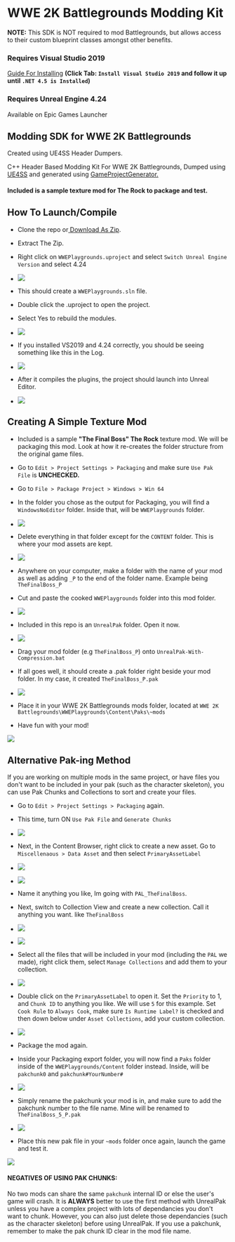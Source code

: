 # WWE 2K Battlegrounds Modding Kit
**NOTE:** This SDK is NOT required to mod Battlegrounds, but allows access to their custom blueprint classes amongst other benefits.
### Requires Visual Studio 2019 
[Guide For Installing](https://modding.wiki/en/hogwartslegacy/developers/PhoenixUProjGuide "Guide For Installing")
**(Click Tab: `Install Visual Studio 2019` and follow it up until `.NET 4.5 is Installed`)**
### Requires Unreal Engine 4.24
Available on Epic Games Launcher


## Modding SDK for WWE 2K Battlegrounds
Created using UE4SS Header Dumpers.

C++ Header Based Modding Kit For WWE 2K Battlegrounds, Dumped using [UE4SS](https://github.com/UE4SS-RE/RE-UE4SS "UE4SS") and generated using [GameProjectGenerator.](https://github.com/Buckminsterfullerene02/UE4GameProjectGenerator "GameProjectGenerator.") 

#### Included is a sample texture mod for The Rock to package and test. 

## How To Launch/Compile
- Clone the repo or[ Download As Zip](https://github.com/lynchreborn/WWEBattlegroundsSDK/archive/refs/heads/main.zip " Download As Zip").

- Extract The Zip.

- Right click on `WWEPlaygrounds.uproject` and select `Switch Unreal Engine Version` and select 4.24

- [![](https://i.imgur.com/HRIhBBg.png)](https://i.imgur.com/HRIhBBg.png)

- This should create a `WWEPlaygrounds.sln` file. 

- Double click the .uproject to open the project.

- Select Yes to rebuild the modules. 

- [![](https://i.imgur.com/Gu1jGvV.png)](https://i.imgur.com/Gu1jGvV.png)

- If you installed VS2019 and 4.24 correctly, you should be seeing something like this in the Log. 

- [![](https://i.imgur.com/ZEitWEr.png)](https://i.imgur.com/ZEitWEr.png)

- After it compiles the plugins, the project should launch into Unreal Editor.

- [![](https://i.imgur.com/X61nlsK.png)](https://i.imgur.com/X61nlsK.png)

## Creating A Simple Texture Mod
- Included is a sample **"The Final Boss" The Rock** texture mod. We will be packaging this mod. Look at how it re-creates the folder structure from the original game files.

- Go to `Edit > Project Settings > Packaging` and make sure `Use Pak File` is **UNCHECKED.**

- Go to `File > Package Project > Windows > Win 64`

- In the folder you chose as the output for Packaging, you will find a `WindowsNoEditor` folder. Inside that, will be `WWEPlaygrounds` folder.

- [![](https://i.imgur.com/0AA3GfL.png)](https://i.imgur.com/0AA3GfL.png)

- Delete everything in that folder except for the `CONTENT` folder. This is where your mod assets are kept.

- [![](https://i.imgur.com/HRDWcNf.png)](https://i.imgur.com/HRDWcNf.png)

- Anywhere on your computer, make a folder with the name of your mod as well as adding `_P` to the end of the folder name. Example being `TheFinalBoss_P`

- Cut and paste the cooked `WWEPlaygrounds` folder into this mod folder.

- [![](https://i.imgur.com/NecUlv5.png)](https://i.imgur.com/NecUlv5.png)

- Included in this repo is an `UnrealPak` folder. Open it now.

- [![](https://i.imgur.com/1MOLXGl.png)](https://i.imgur.com/1MOLXGl.png)

- Drag your mod folder (e.g `TheFinalBoss_P`) onto `UnrealPak-With-Compression.bat`

- If all goes well, it should create a .pak folder right beside your mod folder. In my case, it created `TheFinalBoss_P.pak`

- [![](https://i.imgur.com/71Unp8a.png)](https://i.imgur.com/71Unp8a.png)

- Place it in your WWE 2K Battlegrounds mods folder, located at `WWE 2K Battlegrounds\WWEPlaygrounds\Content\Paks\~mods`

- Have fun with your mod!

![](https://i.imgur.com/QZELEdq.png)

## Alternative Pak-ing Method
If you are working on multiple mods in the same project, or have files you don't want to be included in your pak (such as the character skeleton), you can use Pak Chunks and Collections to sort and create your files.

- Go to `Edit > Project Settings > Packaging` again.

- This time, turn ON `Use Pak File` and `Generate Chunks`

- [![](https://i.imgur.com/7uwY7SD.png)](https://i.imgur.com/7uwY7SD.png)

- Next, in the Content Browser, right click to create a new asset. Go to `Miscellenaous > Data Asset` and then select `PrimaryAssetLabel`

- [![](https://i.imgur.com/4N6sbfD.png)](https://i.imgur.com/4N6sbfD.png)
- [![](https://i.imgur.com/ZyWm7p7.png)](https://i.imgur.com/ZyWm7p7.png)

- Name it anything you like, Im going with `PAL_TheFinalBoss`.

- Next, switch to Collection View and create a new collection. Call it anything you want. like 	`TheFinalBoss`

- [![](https://i.imgur.com/0zhD7TW.png)](https://i.imgur.com/0zhD7TW.png)
- [![](https://i.imgur.com/jjSWqhG.png)](https://i.imgur.com/jjSWqhG.png)

- Select all the files that will be included in your mod (including the `PAL` we made), right click them, select `Manage Collections` and add them to your collection.

- [![](https://i.imgur.com/WjTBDS3.png)](https://i.imgur.com/WjTBDS3.png)

- Double click on the `PrimaryAssetLabel` to open it. Set the `Priority` to 1, and `Chunk ID` to anything you like. We will use `5` for this example. Set `Cook Rule` to `Always Cook`, make sure `Is Runtime Label?` is checked and then down below under `Asset Collections`, add your custom collection.

- [![](https://i.imgur.com/r9BUroN.png)](https://i.imgur.com/r9BUroN.png)

- Package the mod again.

- Inside your Packaging export folder, you will now find a `Paks` folder inside of the `WWEPlaygrounds/Content` folder instead. Inside, will be `pakchunk0` and `pakchunk#YourNumber#`

- [![](https://i.imgur.com/4H2yt2W.png)](https://i.imgur.com/4H2yt2W.png)

- Simply rename the pakchunk your mod is in, and make sure to add the pakchunk number to the file name. Mine will be renamed to `TheFinalBoss_5_P.pak`

- [![](https://i.imgur.com/EfN2Ksj.png)](https://i.imgur.com/EfN2Ksj.png)

- Place this new pak file in your `~mods` folder once again, launch the game and test it. 

![](https://i.imgur.com/kPljufs.png)

#### **NEGATIVES OF USING PAK CHUNKS:**
No two mods can share the same `pakchunk` internal ID or else the user's game will crash. It is **ALWAYS** better to use the first method with UnrealPak unless you have a complex project with lots of dependancies you don't want to chunk. However, you can also just delete those dependancies (such as the character skeleton) before using UnrealPak. If you use a pakchunk, remember to make the pak chunk ID clear in the mod file name. 